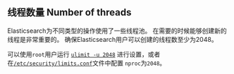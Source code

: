 ## 线程数量 Number of threads

Elasticsearch为不同类型的操作使用了一些线程池。 在需要的时候能够创建新的线程是非常重要的。 确保Elasticsearch用户可以创建的线程数至少为2048。

可以使用`root`用户运行 [`ulimit -u 2048`](setting-system-settings.html#ulimit) 进行设置，或者在[`/etc/security/limits.conf`](setting-system-settings.html#limits.conf)文件中配置 `nproc`为`2048`。
